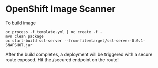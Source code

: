 # OpenShift Image Scanner

To build image
```
oc process -f template.yml | oc create -f -
mvn clean package
oc start-build ssl-server --from-file=target/ssl-server-0.0.1-SNAPSHOT.jar
```
After the build completes, a deployment will be triggered with a secure route exposed.
Hit the /secured endpoint on the route!
